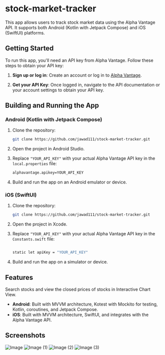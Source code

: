
# stock-market-tracker
This app allows users to track stock market data using the Alpha Vantage API. It supports both Android (Kotlin with Jetpack Compose) and iOS (SwiftUI) platforms.

## Getting Started

To run this app, you'll need an API key from Alpha Vantage. Follow these steps to obtain your API key:

1. **Sign up or log in**: Create an account or log in to [Alpha Vantage](https://www.alphavantage.co/).

2. **Get your API Key**: Once logged in, navigate to the API documentation or your account settings to obtain your API key.

## Building and Running the App

### Android (Kotlin with Jetpack Compose)

1. Clone the repository:
   ```bash
   git clone https://github.com/jawad111/stock-market-tracker.git

2.  Open the project in Android Studio.
    
3.  Replace `"YOUR_API_KEY"` with your actual Alpha Vantage API key in the `local.properties` file:
    
    ```bash
    alphavantage.apikey=YOUR_API_KEY 
    
4.  Build and run the app on an Android emulator or device.
    

### iOS (SwiftUI)

1.  Clone the repository:
    
    ```bash
    git clone https://github.com/jawad111/stock-market-tracker.git
    
2.  Open the project in Xcode.
    
3.  Replace `"YOUR_API_KEY"` with your actual Alpha Vantage API key in the `Constants.swift` file:
    
    ```bash
    
    static let apiKey = "YOUR_API_KEY"
    
4.  Build and run the app on a simulator or device.
    

## Features

Search stocks and view the closed prices of stocks in Interactive Chart View.

-   **Android**: Built with MVVM architecture, Kotest with Mockito for testing, Kotlin, coroutines, and Jetpack Compose.
-   **iOS**: Built with MVVM architecture, SwiftUI, and integrates with the Alpha Vantage API.

## Screenshots
![Image](https://github.com/jawad111/stock-market-tracker/assets/33371507/f06b23fd-e107-4539-9396-e918aa7d3b20)
![Image (1)](https://github.com/jawad111/stock-market-tracker/assets/33371507/d98977d9-a37e-4226-a7a1-56b7047aa927)
![Image (2)](https://github.com/jawad111/stock-market-tracker/assets/33371507/f25dd61d-a50a-4a57-b2ed-997d1f41386a)
![Image (3)](https://github.com/jawad111/stock-market-tracker/assets/33371507/f86c8ebb-b106-481f-84a2-34af646e2559)
